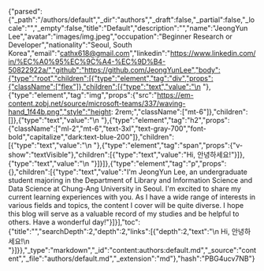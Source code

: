 {"parsed":{"_path":"/authors/default","_dir":"authors","_draft":false,"_partial":false,"_locale":"","_empty":false,"title":"Default","description":"","name":"JeongYun Lee","avatar":"images/img.jpeg","occupation":"Beginner Research or Developer","nationality":"Seoul, South Korea","email":"cathx618@gmail.com","linkedin":"https://www.linkedin.com/in/%EC%A0%95%EC%9C%A4-%EC%9D%B4-50822922a/","github":"https://github.com/JeongYunLee","body":{"type":"root","children":[{"type":"element","tag":"div","props":{"className":["flex"]},"children":[{"type":"text","value":"\n    "},{"type":"element","tag":"img","props":{"src":"https://em-content.zobj.net/source/microsoft-teams/337/waving-hand_1f44b.png","style":"height: 2rem;","className":["mt-6"]},"children":[]},{"type":"text","value":"\n    "},{"type":"element","tag":"h2","props":{"className":["ml-2","mt-6","text-3xl","text-gray-700","font-bold","capitalize","dark:text-blue-200"]},"children":[{"type":"text","value":"\n        "},{"type":"element","tag":"span","props":{"v-show":"textVisible"},"children":[{"type":"text","value":"Hi, 안녕하세요!"}]},{"type":"text","value":"\n    "}]}]},{"type":"element","tag":"p","props":{},"children":[{"type":"text","value":"I'm JeongYun Lee, an undergraduate student majoring in the Department of Library and Information Science and Data Science at Chung-Ang University in Seoul. I'm excited to share my current learning experiences with you. As I have a wide range of interests in various fields and topics, the content I cover will be quite diverse. I hope this blog will serve as a valuable record of my studies and be helpful to others. Have a wonderful day!"}]}],"toc":{"title":"","searchDepth":2,"depth":2,"links":[{"depth":2,"text":"\n        Hi, 안녕하세요!\n    "}]}},"_type":"markdown","_id":"content:authors:default.md","_source":"content","_file":"authors/default.md","_extension":"md"},"hash":"PBG4ucv7NB"}